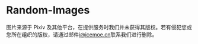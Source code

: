 # Random-Images
图片来源于 Pixiv 及其他平台，在提供服务时我们并未获得其版权。若有侵犯您或您所在组织的版权，请通过邮件[i@icemoe.cn](mailto:i@icemoe.cn)联系我们进行删除。

